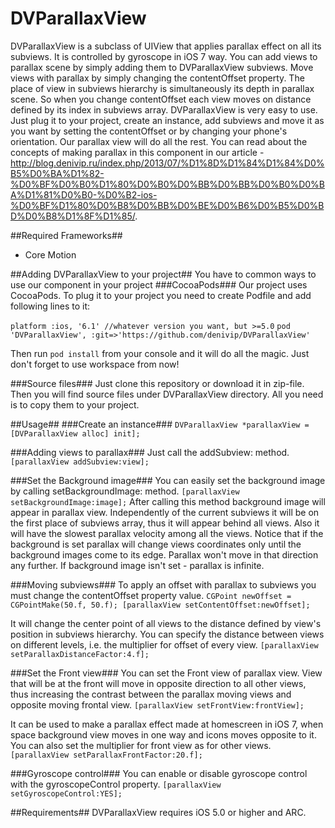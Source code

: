 DVParallaxView
==============

DVParallaxView is a subclass of UIView that applies parallax effect on all its subviews. It is controlled by gyroscope in iOS 7 way. You can add views to parallax scene by simply adding them to DVParallaxView subviews. Move views with parallax by simply changing the contentOffset property. The place of view in subviews hierarchy is simultaneously its depth in parallax scene. So when you change contentOffset each view moves on distance defined by its index in subviews array.
DVParallaxView is very easy to use. Just plug it to your project, create an instance, add subviews and move it as you want by setting the contentOffset or by changing your phone's orientation. Our parallax view will do all the rest.
You can read about the concepts of making parallax in this component in our article - http://blog.denivip.ru/index.php/2013/07/%D1%8D%D1%84%D1%84%D0%B5%D0%BA%D1%82-%D0%BF%D0%B0%D1%80%D0%B0%D0%BB%D0%BB%D0%B0%D0%BA%D1%81%D0%B0-%D0%B2-ios-%D0%BF%D1%80%D0%B8%D0%BB%D0%BE%D0%B6%D0%B5%D0%BD%D0%B8%D1%8F%D1%85/.

##Required Frameworks##
  - Core Motion

##Adding DVParallaxView to your project##
You have to common ways to use our component in your project
###CocoaPods###
Our project uses CocoaPods. To plug it to your project you need to create Podfile and add following lines to it:

`platform :ios, '6.1' //whatever version you want, but >=5.0`
`pod 'DVParallaxView', :git=>'https://github.com/denivip/DVParallaxView'`

Then run `pod install` from your console and it will do all the magic. Just don't forget to use workspace from now!

###Source files###
Just clone this repository or download it in zip-file. Then you will find source files under DVParallaxView directory. All you need is to copy them to your project.

##Usage##
###Create an instance###
`DVParallaxView *parallaxView = [DVParallaxView alloc] init];`

###Adding views to parallax###
Just call the addSubview: method.
`[parallaxView addSubview:view];`

###Set the Background image###
You can easily set the background image by calling setBackgroundImage: method. 
`[parallaxView setBackgroundImage:image];`
After calling this method background image will appear in parallax view. Independently of the current subviews it will be on the first place of subviews array, thus it will appear behind all views. Also it will have the slowest parallax velocity among all the views.
Notice that if the background is set parallax will change views coordinates only until the background images come to its edge. Parallax won't move in that direction any further. If background image isn't set - parallax is infinite.

###Moving subviews###
To apply an offset with parallax to subviews you must change the contentOffset property value.
`CGPoint newOffset = CGPointMake(50.f, 50.f);
[parallaxView setContentOffset:newOffset];`

It will change the center point of all views to the distance defined by view's position in subviews hierarchy. You can specify the distance between views on different levels, i.e. the multiplier for offset of every view.
`[parallaxView setParallaxDistanceFactor:4.f];`

###Set the Front view###
You can set the Front view of parallax view. View that will be at the front will move in opposite direction to all other views, thus increasing the contrast between the parallax moving views and opposite moving frontal view.
`[parallaxView setFrontView:frontView];`

It can be used to make a parallax effect made at homescreen in iOS 7, when space background view moves in one way and icons moves opposite to it.
You can also set the multiplier for front view as for other views.
`[parallaxView setParallaxFrontFactor:20.f];`

###Gyroscope control###
You can enable or disable gyroscope control with the gyroscopeControl property.
`[parallaxView setGyroscopeControl:YES];`

##Requirements##
DVParallaxView requires iOS 5.0 or higher and ARC.
